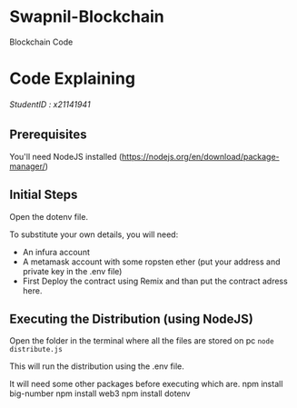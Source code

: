 # Swapnil-Blockchain
Blockchain Code
# Code Explaining

###### StudentID : x21141941
        
## Prerequisites ##
You'll need NodeJS installed (https://nodejs.org/en/download/package-manager/)

## Initial Steps ##
Open the dotenv file.

To substitute your own details, you will need:
 - An infura account
 - A metamask account with some ropsten ether (put your address and private key in the .env file)
 - First Deploy the contract using Remix and than put the contract adress here.


## Executing the Distribution (using NodeJS) ##
Open the folder in the terminal where all the files are stored on pc
```node distribute.js```

This will run the distribution using the .env file.

It will need some other packages before executing which are.
npm install big-number
npm install web3
npm install dotenv
      
